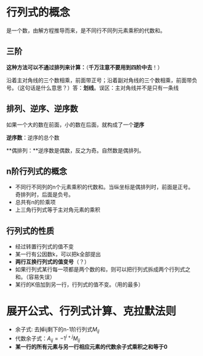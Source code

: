 # 行列式的概念

是一个数，由解方程推导而来，是不同行不同列元素乘积的代数和。

## 三阶

**这种方法可以不通过排列来计算：**（**千万注意不要用到四阶中去**！）

沿着主对角线的三个数相乘，前面带正号；沿着副对角线的三个数相乘，前面带负号。（这句话是什么意思？）答：**划线**。误区：主对角线并不是只有一条线

## 排列、逆序、逆序数

如果一个大的数在前面，小的数在后面，就构成了一个**逆序**

**逆序数**：逆序的总个数

**偶排列：**逆序数是偶数，反之为奇。自然数是偶排列。

## n阶行列式的概念

+ 不同行不同列的n个元素乘积的代数和。当纵坐标是偶排列时，前面是正号。奇排列时，后面是负号。
+ 总共有n的阶乘项
+ 上三角行列式等于主对角元素的乘积

## 行列式的性质

+ 经过转置行列式的值不变
+ 某一行有公因数k，可以把k全部提出
+ **两行互换行列式的值变号**（？）
+ 如果行列式某行每一项都是两个数的和，则可以把行列式拆成两个行列式之和。（容易失误）
+ 某行的K倍加到另一行，行列式的值不变。（用的最多）

# 展开公式、行列式计算、克拉默法则

+ 余子式: 去掉ij剩下的n-1阶行列式$M_{ij}$
+ 代数余子式：$A_{ij}=-1^{i+j}M_{ij}$
+ **某一行的所有元素与另一行相应元素的代数余子式乘积之和等于0**



